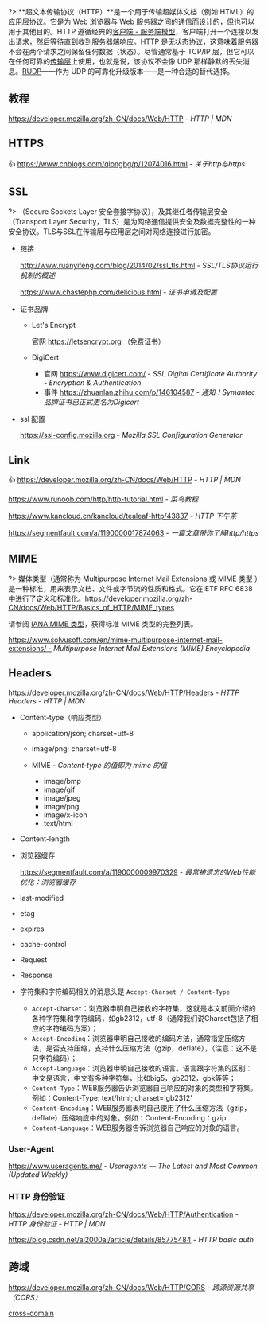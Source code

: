 ?> **超文本传输协议（HTTP）**是一个用于传输超媒体文档（例如 HTML）的[应用层](https://en.wikipedia.org/wiki/Application_Layer)协议。它是为 Web 浏览器与 Web 服务器之间的通信而设计的，但也可以用于其他目的。HTTP 遵循经典的[客户端 - 服务端模型](https://en.wikipedia.org/wiki/Client–server_model)，客户端打开一个连接以发出请求，然后等待直到收到服务器端响应。HTTP 是[无状态协议](http://en.wikipedia.org/wiki/Stateless_protocol)，这意味着服务器不会在两个请求之间保留任何数据（状态）。尽管通常基于 TCP/IP 层，但它可以在任何可靠的[传输层](https://zh.wikipedia.org/wiki/传输层)上使用，也就是说，该协议不会像 UDP 那样静默的丢失消息。[RUDP](https://en.wikipedia.org/wiki/Reliable_User_Datagram_Protocol)——作为 UDP 的可靠化升级版本——是一种合适的替代选择。

## 教程

https://developer.mozilla.org/zh-CN/docs/Web/HTTP - *HTTP | MDN*


## HTTPS

👍 https://www.cnblogs.com/qlongbg/p/12074016.html - _关于http与https_

## SSL

?> （Secure Sockets Layer 安全套接字协议），及其继任者传输层安全（Transport Layer Security，TLS）是为网络通信提供安全及数据完整性的一种安全协议。TLS与SSL在传输层与应用层之间对网络连接进行加密。



- 链接

  http://www.ruanyifeng.com/blog/2014/02/ssl_tls.html - *SSL/TLS协议运行机制的概述*

  https://www.chastephp.com/delicious.html - *证书申请及配置*



- 证书品牌

  - Let's Encrypt

    官网 https://letsencrypt.org （免费证书）

  - DigiCert

    - 官网 https://www.digicert.com/ - *SSL Digital Certificate Authority - Encryption & Authentication*
    - 事件 https://zhuanlan.zhihu.com/p/146104587 - *通知！Symantec品牌证书已正式更名为Digicert*



- ssl 配置

  https://ssl-config.mozilla.org - *Mozilla SSL Configuration Generator*



## Link

👍 https://developer.mozilla.org/zh-CN/docs/Web/HTTP - *HTTP | MDN*

https://www.runoob.com/http/http-tutorial.html - *菜鸟教程*

https://www.kancloud.cn/kancloud/tealeaf-http/43837 - *HTTP 下午茶*

https://segmentfault.com/a/1190000017874063 - *一篇文章带你了解http/https*



## MIME

?> 媒体类型（通常称为 Multipurpose Internet Mail Extensions 或 MIME 类型 ）是一种标准，用来表示文档、文件或字节流的性质和格式。它在IETF RFC 6838中进行了定义和标准化。<https://developer.mozilla.org/zh-CN/docs/Web/HTTP/Basics_of_HTTP/MIME_types>

请参阅 [IANA MIME 类型](http://www.iana.org/assignments/media-types/)，获得标准 MIME 类型的完整列表。

 https://www.solvusoft.com/en/mime-multipurpose-internet-mail-extensions/ - *Multipurpose Internet Mail Extensions (MIME) Encyclopedia*

## Headers

https://developer.mozilla.org/zh-CN/docs/Web/HTTP/Headers - *HTTP Headers - HTTP | MDN*

- Content-type（响应类型）

  - application/json; charset=utf-8
  - image/png; charset=utf-8

  - MIME - *Content-type 的值即为 mime 的值*
    - image/bmp
    - image/gif
    - image/jpeg
    - image/png
    - image/x-icon
    - text/html

- Content-length

- 浏览器缓存

  https://segmentfault.com/a/1190000009970329 - *最常被遗忘的Web性能优化：浏览器缓存*

- last-modified

- etag

- expires

- cache-control



- Request



- Response



- 字符集和字符编码相关的消息头是 `Accept-Charset / Content-Type`
  - `Accept-Charset`：浏览器申明自己接收的字符集，这就是本文前面介绍的各种字符集和字符编码，如gb2312，utf-8（通常我们说Charset包括了相应的字符编码方案）；
  - `Accept-Encoding`：浏览器申明自己接收的编码方法，通常指定压缩方法，是否支持压缩，支持什么压缩方法（gzip，deflate），（注意：这不是只字符编码）；
  - `Accept-Language`：浏览器申明自己接收的语言。语言跟字符集的区别：中文是语言，中文有多种字符集，比如big5，gb2312，gbk等等；
  - `Content-Type`：WEB服务器告诉浏览器自己响应的对象的类型和字符集。例如：Content-Type: text/html; charset='gb2312'
  - `Content-Encoding`：WEB服务器表明自己使用了什么压缩方法（gzip，deflate）压缩响应中的对象。例如：Content-Encoding：gzip
  - `Content-Language`：WEB服务器告诉浏览器自己响应的对象的语言。

### User-Agent

https://www.useragents.me/ - *Useragents — The Latest and Most Common (Updated Weekly)*


### HTTP 身份验证

https://developer.mozilla.org/zh-CN/docs/Web/HTTP/Authentication -  *HTTP 身份验证 - HTTP | MDN*

https://blog.csdn.net/ai2000ai/article/details/85775484 - *HTTP basic auth*

## 跨域

https://developer.mozilla.org/zh-CN/docs/Web/HTTP/CORS - *跨源资源共享（CORS）*

[cross-domain](essential/cross-domain.md)

